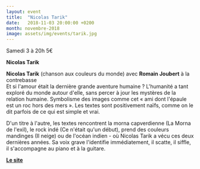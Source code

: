 ```yaml
---
layout: event
title:  "Nicolas Tarik"
date:   2018-11-03 20:00:00 +0200
month: novembre-2018
image: assets/img/events/tarik.jpg
---
```



Samedi 3 à 20h
5€

**Nicolas Tarik**

  
**Nicolas Tarik** (chanson aux couleurs du monde) avec **Romain Joubert** à la contrebasse  
Et si l'amour était la dernière grande aventure humaine ? L'humanité a tant exploré du monde autour d'elle, sans percer à jour les mystères de la relation humaine. Symbolisme des images comme cet « ami dont l'épaule est un roc hors des mers ». Les textes sont positivement naïfs, comme on le dit parfois de ce qui est simple et vrai.

D'un titre à l'autre, les textes rencontrent la morna capverdienne (La Morna de l'exil), le rock indé (Ce n'était qu'un début), prend des couleurs mandinges (Il neige) ou de l'océan indien - où Nicolas Tarik a vécu ces deux dernières années. Sa voix grave l'identifie immédiatement, il scatte, il siffle, il s'accompagne au piano et à la guitare.

[**Le site**](https://www.nicolastarik.com/)